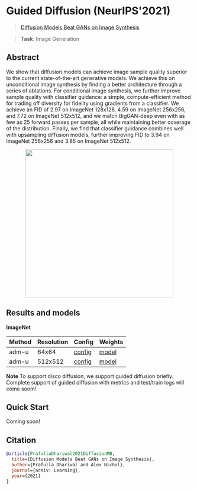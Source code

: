 # Guided Diffusion (NeurIPS'2021)

> [Diffusion Models Beat GANs on Image Synthesis](https://papers.nips.cc/paper/2021/file/49ad23d1ec9fa4bd8d77d02681df5cfa-Paper.pdf)

> **Task**: Image Generation

<!-- [ALGORITHM] -->

## Abstract

<!-- [ABSTRACT] -->

We show that diffusion models can achieve image sample quality superior to the current state-of-the-art generative models. We achieve this on unconditional image synthesis by finding a better architecture through a series of ablations. For conditional image synthesis, we further improve sample quality with classifier guidance: a simple, compute-efficient method for trading off diversity for fidelity using gradients from a classifier. We achieve an FID of 2.97 on ImageNet 128x128, 4.59 on ImageNet 256x256, and 7.72 on ImageNet 512x512, and we match BigGAN-deep even with as few as 25 forward passes per sample, all while maintaining better coverage of the distribution. Finally, we find that classifier guidance combines well with upsampling diffusion models, further improving FID to 3.94 on ImageNet 256x256 and 3.85 on ImageNet 512x512.

<!-- [IMAGE] -->

<div align=center >
 <img src="https://user-images.githubusercontent.com/22982797/204706276-e340c545-3ec6-48bf-be21-58ed44e8a4df.jpg" width="400"/>
</div >

## Results and models

**ImageNet**

| Method | Resolution | Config                                                             | Weights                                                                                                        |
| ------ | ---------- | ------------------------------------------------------------------ | -------------------------------------------------------------------------------------------------------------- |
| adm-u  | 64x64      | [config](configs/guided_diffusion/adm-u_8xb32_imagenet-64x64.py)   | [model](https://download.openmmlab.com/mmgen/guided_diffusion/adm-u-cvt-rgb_8xb32_imagenet-64x64-7ff0080b.pth) |
| adm-u  | 512x512    | [config](configs/guided_diffusion/adm-u_8xb32_imagenet-512x512.py) | [model](https://download.openmmlab.com/mmgen/guided_diffusion/adm-u_8xb32_imagenet-512x512-60b381cb.pth)       |

**Note** To support disco diffusion, we support guided diffusion briefly. Complete support of guided diffusion with metrics and test/train logs will come soom!

## Quick Start

Coming soon!

## Citation

```bibtex
@article{PrafullaDhariwal2021DiffusionMB,
  title={Diffusion Models Beat GANs on Image Synthesis},
  author={Prafulla Dhariwal and Alex Nichol},
  journal={arXiv: Learning},
  year={2021}
}
```
